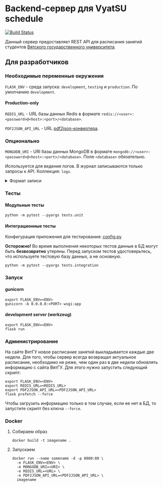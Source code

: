 # Backend-сервер для VyatSU schedule

[![Build Status](https://travis-ci.org/alirzaev/vyatsu-schedule-backend.svg?branch=master)](https://travis-ci.org/alirzaev/vyatsu-schedule-backend)

Данный сервер предоставляет REST API для расписания занятий студентов 
[Вятского государственного университета](https://www.vyatsu.ru).

## Для разработчиков

### Необходимые переменные окружения

`FLASK_ENV` - среда запуска: `development`, `testing` и `production`. По 
умолчанию `development`.

#### Production-only
`REDIS_URL` - URL базы данных Redis в формате 
`redis://<user>:<password>@<host>:<port>/<database>`.

`PDF2JSON_API_URL` - URL [pdf2json-конвертера](https://github.com/alirzaev/vyatsu-schedule-pdf2json).

### Опционально

`MONGODB_URI` - URI базы данных MongoDB в формате 
`mongodb://<user>:<password>@<host>:<port>/<database>`. 
Поле `<database>` обязательно.

Используется для ведения логов. В журнал записываются только запросы к API. 
Коллекция: `logs`.

<details>
<summary>Формат записи</summary>

```json
{
    "path": "<full URL path, string>",
    "useragent": "<user agent, string>",
    "date": "<timestamp of request, date>",
    "status": "<response status code, number>"
}
```
</details>

### Тесты

#### Модульные тесты

`python -m pytest --pyargs tests.unit`

#### Интеграционные тесты

Конфигурация приложения для тестирования: [config.py](config.py)

**Осторожно!** Во время выполнения некоторых тестов данные в БД могут быть 
**безвозвратно** утеряны. 
Перед запуском тестов удостоверьтесь, что используете тестовую базу данных, а не 
основную.

`python -m pytest --pyargs tests.integration`

### Запуск 

#### gunicorn

```shell script
export FLASK_ENV=<ENV>
gunicorn -b 0.0.0.0:<PORT> wsgi:app
```

#### development server (werkzeug)

```shell script
export FLASK_ENV=<ENV>
flask run
```

### Администрирование

На сайте ВятГУ новое расписание занятий выкладывается каждые две недели. Для того, 
чтобы сервер всегда возвращал актуальное расписание, необходимо не реже, чем 
один раз в две недели обновлять информацию с сайта ВятГУ. Для этого нужно запустить 
следующий скрипт:

```shell script
export FLASK_ENV=<ENV>
export REDIS_URL=<REDIS_URL>
export PDF2JSON_API_URL=<PDF2JSON_API_URL>
flask prefetch --force
```

Чтобы загрузить информацию только в том случае, если ее нет в БД, то 
запустите скрипт без ключа `--force`.

### Docker

1. Собираем образ

   ```
   docker build -t imagename .
   ```

2. Запускаем
   
   ```
   docker run --name somename -d -p 8080:80 \
     -e FLASK_ENV=<ENV> \
     -e MONGODB_URI=<URI> \
     -e REDIS_URL=<URL> \
     -e PDF2JSON_API_URL=<PDF2JSON_API_URL> \
     imagename
   ```
